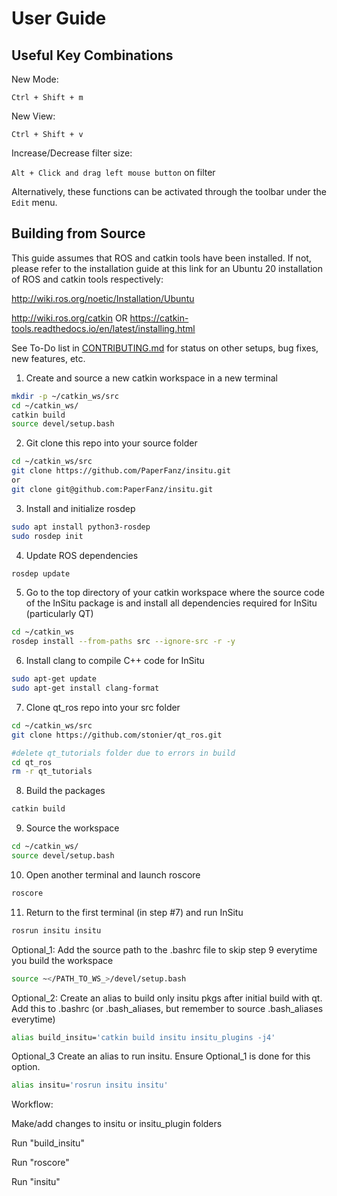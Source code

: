 # User Guide

## Useful Key Combinations
New Mode:

`Ctrl + Shift + m`  

New View:

`Ctrl + Shift + v`  

Increase/Decrease filter size:

`Alt + Click and drag left mouse button` on filter


Alternatively, these functions can be activated through the toolbar under the `Edit` menu.

## Building from Source

This guide assumes that ROS and catkin tools have been installed.
If not, please refer to the installation guide at this link for an Ubuntu 20 installation of ROS and catkin tools respectively:

http://wiki.ros.org/noetic/Installation/Ubuntu

http://wiki.ros.org/catkin 
OR 
https://catkin-tools.readthedocs.io/en/latest/installing.html


See To-Do list in [CONTRIBUTING.md](CONTRIBUTING.md) for status on other setups, bug fixes, new features, etc.

1. Create and source a new catkin workspace in a new terminal
```sh
mkdir -p ~/catkin_ws/src
cd ~/catkin_ws/
catkin build
source devel/setup.bash
```

2. Git clone this repo into your source folder 
```sh
cd ~/catkin_ws/src
git clone https://github.com/PaperFanz/insitu.git
or
git clone git@github.com:PaperFanz/insitu.git
```

3. Install and initialize rosdep
```sh
sudo apt install python3-rosdep 
sudo rosdep init
```

4. Update ROS dependencies

```sh
rosdep update
```
 
5. Go to the top directory of your catkin workspace where the source code of the InSitu package is and install all dependencies required for InSitu (particularly QT)

```sh
cd ~/catkin_ws
rosdep install --from-paths src --ignore-src -r -y
```
    
6. Install clang to compile C++ code for InSitu
```sh
sudo apt-get update
sudo apt-get install clang-format
```

7. Clone qt_ros repo into your src folder
```sh
cd ~/catkin_ws/src
git clone https://github.com/stonier/qt_ros.git

#delete qt_tutorials folder due to errors in build
cd qt_ros
rm -r qt_tutorials
```


8. Build the packages
```sh
catkin build
```

9. Source the workspace
```sh
cd ~/catkin_ws/
source devel/setup.bash 
```

10. Open another terminal and launch roscore
```sh
roscore
```

11. Return to the first terminal (in step #7) and run InSitu 

```sh
rosrun insitu insitu
```
 
Optional_1:
Add the source path to the .bashrc file to skip step 9 everytime you build the workspace
```sh
source ~</PATH_TO_WS_>/devel/setup.bash
```

Optional_2:
Create an alias to build only insitu pkgs after initial build with qt. Add this to .bashrc (or .bash_aliases, but remember to source .bash_aliases everytime)
```sh
alias build_insitu='catkin build insitu insitu_plugins -j4'
```

Optional_3
Create an alias to run insitu. Ensure Optional_1 is done for this option. 
```sh
alias insitu='rosrun insitu insitu'
```

Workflow:

Make/add changes to insitu or insitu_plugin folders

Run "build_insitu"

Run "roscore"

Run "insitu" 
